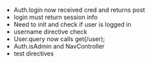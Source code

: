 - Auth.login now received cred and returns post
- login must return session info
- Need to init and check if user is logged in
- username directive check
- User.query now calls get(/user);
- Auth.isAdmin and NavController
- test directives
